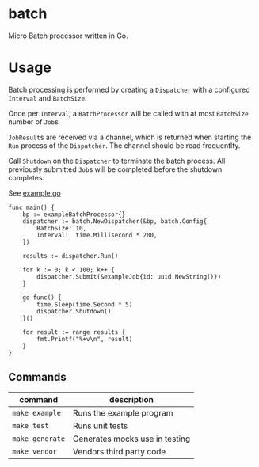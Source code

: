 # batch
Micro Batch processor written in Go.

# Usage

Batch processing is performed by creating a `Dispatcher` with a configured `Interval` and `BatchSize`.

Once per `Interval`, a `BatchProcessor` will be called with at most `BatchSize` number of `Job`s

`JobResult`s are received via a channel, which is returned when starting the `Run` process of the `Dispatcher`. The channel should be read frequentlty.

Call `Shutdown` on the `Dispatcher` to terminate
the batch process. All previously submitted `Job`s
will be completed before the shutdown completes.

See [example.go](example.go)

```golang
func main() {
	bp := exampleBatchProcessor{}
	dispatcher := batch.NewDispatcher(&bp, batch.Config{
		BatchSize: 10,
		Interval:  time.Millisecond * 200,
	})

	results := dispatcher.Run()

	for k := 0; k < 100; k++ {
		dispatcher.Submit(&exampleJob{id: uuid.NewString()})
	}

	go func() {
		time.Sleep(time.Second * 5)
		dispatcher.Shutdown()
	}()

	for result := range results {
		fmt.Printf("%+v\n", result)
	}
}
```

## Commands

| command | description |
| - | - |
| `make example`     | Runs the example program |
| `make test`        | Runs unit tests |
| `make generate`    | Generates mocks use in testing |
| `make vendor`      | Vendors third party code |

